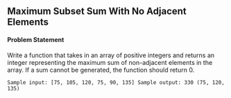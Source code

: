 ## Maximum Subset Sum With No Adjacent Elements

#### Problem Statement

Write a function that takes in an array of positive integers and returns an integer representing the maximum sum of non-adjacent elements in the array. If a sum
cannot be generated, the function should return 0.

`Sample input: [75, 105, 120, 75, 90, 135] Sample output: 330 (75, 120, 135)`
